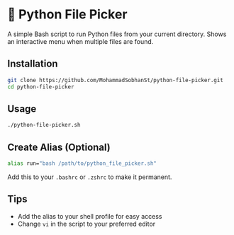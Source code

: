# 🐍 Python File Picker

A simple Bash script to run Python files from your current directory. Shows an interactive menu when multiple files are found.

## Installation

```bash
git clone https://github.com/MohammadSobhanSt/python-file-picker.git
cd python-file-picker
```

## Usage

```bash
./python-file-picker.sh
```

## Create Alias (Optional)

```bash
alias run="bash /path/to/python_file_picker.sh"
```

Add this to your `.bashrc` or `.zshrc` to make it permanent.

## Tips

- Add the alias to your shell profile for easy access
- Change `vi` in the script to your preferred editor
